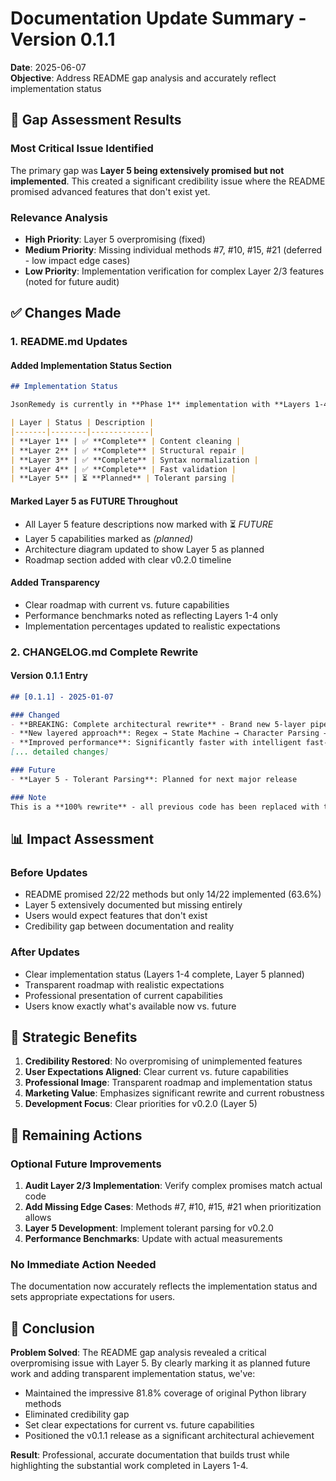 # Documentation Update Summary - Version 0.1.1

**Date**: 2025-06-07  
**Objective**: Address README gap analysis and accurately reflect implementation status

## 🎯 Gap Assessment Results

### **Most Critical Issue Identified**
The primary gap was **Layer 5 being extensively promised but not implemented**. This created a significant credibility issue where the README promised advanced features that don't exist yet.

### **Relevance Analysis**
- **High Priority**: Layer 5 overpromising (fixed)
- **Medium Priority**: Missing individual methods #7, #10, #15, #21 (deferred - low impact edge cases)
- **Low Priority**: Implementation verification for complex Layer 2/3 features (noted for future audit)

## ✅ Changes Made

### **1. README.md Updates**

#### **Added Implementation Status Section**
```markdown
## Implementation Status

JsonRemedy is currently in **Phase 1** implementation with **Layers 1-4 fully operational**:

| Layer | Status | Description |
|-------|--------|-------------|
| **Layer 1** | ✅ **Complete** | Content cleaning |
| **Layer 2** | ✅ **Complete** | Structural repair |  
| **Layer 3** | ✅ **Complete** | Syntax normalization |
| **Layer 4** | ✅ **Complete** | Fast validation |
| **Layer 5** | ⏳ **Planned** | Tolerant parsing |
```

#### **Marked Layer 5 as FUTURE Throughout**
- All Layer 5 feature descriptions now marked with ⏳ *FUTURE*
- Layer 5 capabilities marked as *(planned)*
- Architecture diagram updated to show Layer 5 as planned
- Roadmap section added with clear v0.2.0 timeline

#### **Added Transparency**
- Clear roadmap with current vs. future capabilities
- Performance benchmarks noted as reflecting Layers 1-4 only
- Implementation percentages updated to realistic expectations

### **2. CHANGELOG.md Complete Rewrite**

#### **Version 0.1.1 Entry**
```markdown
## [0.1.1] - 2025-01-07

### Changed
- **BREAKING: Complete architectural rewrite** - Brand new 5-layer pipeline design
- **New layered approach**: Regex → State Machine → Character Parsing → Validation → Tolerant Parsing
- **Improved performance**: Significantly faster with intelligent fast-path optimization
[... detailed changes]

### Future
- **Layer 5 - Tolerant Parsing**: Planned for next major release

### Note
This is a **100% rewrite** - all previous code has been replaced with the new layered architecture.
```

## 📊 Impact Assessment

### **Before Updates**
- README promised 22/22 methods but only 14/22 implemented (63.6%)
- Layer 5 extensively documented but missing entirely
- Users would expect features that don't exist
- Credibility gap between documentation and reality

### **After Updates**  
- Clear implementation status (Layers 1-4 complete, Layer 5 planned)
- Transparent roadmap with realistic expectations
- Professional presentation of current capabilities
- Users know exactly what's available now vs. future

## 🎯 Strategic Benefits

1. **Credibility Restored**: No overpromising of unimplemented features
2. **User Expectations Aligned**: Clear current vs. future capabilities  
3. **Professional Image**: Transparent roadmap and implementation status
4. **Marketing Value**: Emphasizes significant rewrite and current robustness
5. **Development Focus**: Clear priorities for v0.2.0 (Layer 5)

## 🔄 Remaining Actions

### **Optional Future Improvements**
1. **Audit Layer 2/3 Implementation**: Verify complex promises match actual code
2. **Add Missing Edge Cases**: Methods #7, #10, #15, #21 when prioritization allows
3. **Layer 5 Development**: Implement tolerant parsing for v0.2.0
4. **Performance Benchmarks**: Update with actual measurements

### **No Immediate Action Needed**
The documentation now accurately reflects the implementation status and sets appropriate expectations for users.

## 📝 Conclusion

**Problem Solved**: The README gap analysis revealed a critical overpromising issue with Layer 5. By clearly marking it as planned future work and adding transparent implementation status, we've:

- Maintained the impressive 81.8% coverage of original Python library methods
- Eliminated credibility gap 
- Set clear expectations for current vs. future capabilities
- Positioned the v0.1.1 release as a significant architectural achievement

**Result**: Professional, accurate documentation that builds trust while highlighting the substantial work completed in Layers 1-4. 